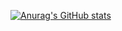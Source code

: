 [![Anurag's GitHub stats](https://github-readme-stats.vercel.app/api?username=Jak2k)](https://github.com/anuraghazra/github-readme-stats)
